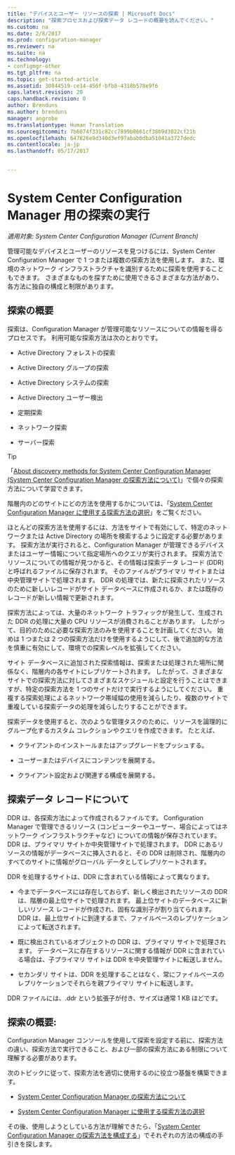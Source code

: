 ```yaml
---
title: "デバイスとユーザー リソースの探索 | Microsoft Docs"
description: "探索プロセスおよび探索データ レコードの概要を読んでください。"
ms.custom: na
ms.date: 2/8/2017
ms.prod: configuration-manager
ms.reviewer: na
ms.suite: na
ms.technology:
- configmgr-other
ms.tgt_pltfrm: na
ms.topic: get-started-article
ms.assetid: 30844519-ce14-456f-bfb8-4318b578e9f6
caps.latest.revision: 20
caps.handback.revision: 0
author: Brenduns
ms.author: brenduns
manager: angrobe
ms.translationtype: Human Translation
ms.sourcegitcommit: 7b6674f331c82cc7899b8661cf38b9d3022cf21b
ms.openlocfilehash: 647826e9d340d3ef97abab0dba51041a3727dedc
ms.contentlocale: ja-jp
ms.lasthandoff: 05/17/2017


---
```

# <a name="run-discovery-for-system-center-configuration-manager"></a>System Center Configuration Manager 用の探索の実行

*適用対象: System Center Configuration Manager (Current Branch)*

管理可能なデバイスとユーザーのリソースを見つけるには、System Center Configuration Manager で 1 つまたは複数の探索方法を使用します。 また、環境のネットワーク インフラストラクチャを識別するために探索を使用することもできます。 さまざまなものを探すために使用できるさまざまな方法があり、各方法に独自の構成と制限があります。  

## <a name="overview-of-discovery"></a>探索の概要  
 探索は、Configuration Manager が管理可能なリソースについての情報を得るプロセスです。 利用可能な探索方法は次のとおりです。  

-   Active Directory フォレストの探索  

-   Active Directory グループの探索  

-   Active Directory システムの探索  

-   Active Directory ユーザー検出  

-   定期探索  

-   ネットワーク探索  

-   サーバー探索  

> [!TIP]  
>  「[About discovery methods for System Center Configuration Manager (System Center Configuration Manager の探索方法について)](../../../../core/servers/deploy/configure/about-discovery-methods.md)」で個々の探索方法について学習できます。  
>   
>  階層内のどのサイトにどの方法を使用するかについては、「[System Center Configuration Manager に使用する探索方法の選択](../../../../core/servers/deploy/configure/select-discovery-methods-to-use.md)」をご覧ください。  

 ほとんどの探索方法を使用するには、方法をサイトで有効にして、特定のネットワークまたは Active Directory の場所を検索するように設定する必要があります。 探索方法が実行されると、Configuration Manager が管理できるデバイスまたはユーザー情報について指定場所へのクエリが実行されます。 探索方法でリソースについての情報が見つかると、その情報は探索データ レコード (DDR) と呼ばれるファイルに保存されます。 そのファイルがプライマリ サイトまたは中央管理サイトで処理されます。 DDR の処理では、新たに探索されたリソースのために新しいレコードがサイト データベースに作成されるか、または既存のレコードが新しい情報で更新されます。  

 探索方法によっては、大量のネットワーク トラフィックが発生して、生成された DDR の処理に大量の CPU リソースが消費されることがあります。 したがって、目的のために必要な探索方法のみを使用することを計画してください。 始めは 1 つまたは 2 つの探索方法だけを使用するようにして、後で追加的な方法を慎重に有効にして、環境での探索レベルを拡張してください。  

 サイト データベースに追加された探索情報は、探索または処理された場所に関係なく、階層内の各サイトにレプリケートされます。 したがって、さまざまなサイトでの探索方法に対してさまざまなスケジュールと設定を行うことはできますが、特定の探索方法を 1 つのサイトだけで実行するようにしてください。 重複する探索処理によるネットワーク帯域幅の使用を減らしたり、複数のサイトで重複している探索データの処理を減らしたりすることができます。  

 探索データを使用すると、次のような管理タスクのために、リソースを論理的にグループ化するカスタム コレクションやクエリを作成できます。 たとえば、  

-   クライアントのインストールまたはアップグレードをプッシュする。  

-   ユーザーまたはデバイスにコンテンツを展開する。  

-   クライアント設定および関連する構成を展開する。

##  <a name="BKMK_DDRs"></a> 探索データ レコードについて  
 DDR は、各探索方法によって作成されるファイルです。 Configuration Manager で管理できるリソース (コンピューターやユーザー、場合によってはネットワーク インフラストラクチャなど) についての情報が保存されています。 DDR は、プライマリ サイトか中央管理サイトで処理されます。 DDR にあるリソースの情報がデータベースに挿入されると、その DDR は削除され、階層内のすべてのサイトに情報がグローバル データとしてレプリケートされます。  

 DDR を処理するサイトは、DDR に含まれている情報によって異なります。  

-   今までデータベースには存在しておらず、新しく検出されたリソースの DDR は、階層の最上位サイトで処理されます。 最上位サイトのデータベースに新しいリソース レコードが作成され、固有な識別子が割り当てられます。 DDR は、最上位サイトに到達するまで、ファイルベースのレプリケーションによって転送されます。  

-   既に検出されているオブジェクトの DDR は、プライマリ サイトで処理されます。 データベースに存在するリソースに関する情報が DDR に含まれている場合は、子プライマリ サイトは DDR を中央管理サイトに転送しません。  

-   セカンダリ サイトは、DDR を処理することはなく、常にファイルベースのレプリケーションでそれらを親プライマリ サイトに転送します。  

DDR ファイルには、.ddr という拡張子が付き、サイズは通常 1 KB ほどです。  

## <a name="get-started-with-discovery"></a>探索の概要:  
 Configuration Manager コンソールを使用して探索を設定する前に、探索方法の違い、探索方法で実行できること、および一部の探索方法にある制限について理解する必要があります。  

次のトピックに従って、探索方法を適切に使用するのに役立つ基盤を構築できます。  

-   [System Center Configuration Manager の探索方法について](../../../../core/servers/deploy/configure/about-discovery-methods.md)  

-   [System Center Configuration Manager に使用する探索方法の選択](../../../../core/servers/deploy/configure/select-discovery-methods-to-use.md)  

その後、使用しようとしている方法が理解できたら、「[System Center Configuration Manager の探索方法を構成する](../../../../core/servers/deploy/configure/configure-discovery-methods.md)」でそれぞれの方法の構成の手引きを探します。  

